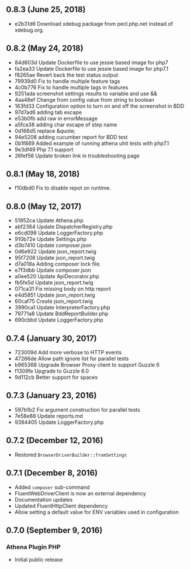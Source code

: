 ## 0.8.3 (June 25, 2018)
- e2b31d6 Download xdebug package from pecl.php.net instead of xdebug.org.

## 0.8.2 (May 24, 2018)

- 84d603d Update Dockerfile to use jessie based image for php7
- fa2ea33 Update Dockerfile to use jessie based image for php7.1
- f8265ae Revert back the test status output
- 79939d0 Fix to handle multiple feature tags
- 4c0b776 Fix to handle multiple tags in features
- 9251ada screenshot settings results to variable and use &&
- 4aa48ef Change from config value from string to boolean
- 163fd33 Configuration option to turn on and off the screenshot in BDD
- 97d7ad6 adding tab escape
- e53b0fb add raw in errorMessage
- a5fca38 adding char escape of step name
- 0d168d5 replace &quote;
- 94e5208 adding cucumber report for BDD test
- 0b1f889 Added example of running athena uhit tests with php7.1
- 9e3df49 Php 7.1 support
- 26fef56 Update broken link in troubleshooting page

## 0.8.1 (May 18, 2018)

- f10dbd0 Fix to disable repot on runtime.

## 0.8.0 (May 12, 2017)

- 51952ca Update Athena.php
- abf2364 Update DispatcherRegistry.php
- e6cd098 Update LoggerFactory.php
- 910b72e Update Settings.php
- d3b7410 Update composer.json
- 0d6e922 Update json_report.twig
- 95f7208 Update json_report.twig
- d7a018a Adding composer lock file.
- e7f3dbb Update composer.json
- a0ee520 Update ApiDecorator.php
- fb5fe5d Update json_report.twig
- 071ca31 Fix missing body on http report
- e4d5851 Update json_report.twig
- 60caf75 Create json_report.twig
- 3990ca1 Update InterpreterFactory.php
- 79771a8 Update BddReportBuilder.php
- 690cbbd Update LoggerFactory.php

## 0.7.4 (January 30, 2017)

- 723009d Add more verbose to HTTP events
- 47266de Allow path ignore list for parallel tests
- b965368 Upgrade Browser Proxy client to support Guzzle 6
- f1309fe Upgrade to Guzzle 6.0
- 9d112cb Better support for spaces

## 0.7.3 (January 23, 2016)

- 597b1b2 Fix argument construction for parallel tests
- 7e58e88 Update reports.md
- 9384405 Update LoggerFactory.php

## 0.7.2 (December 12, 2016)

- Restored `BrowserDriverBuilder::fromSettings`

## 0.7.1 (December 8, 2016)

- Added `composer` sub-command
- FluentWebDriverClient is now an external dependency
- Documentation updates
- Updated FluentHttpClient dependency
- Allow setting a default value for ENV variables used in configuration

## 0.7.0 (September 9, 2016)

### Athena Plugin PHP

- Initial public release
